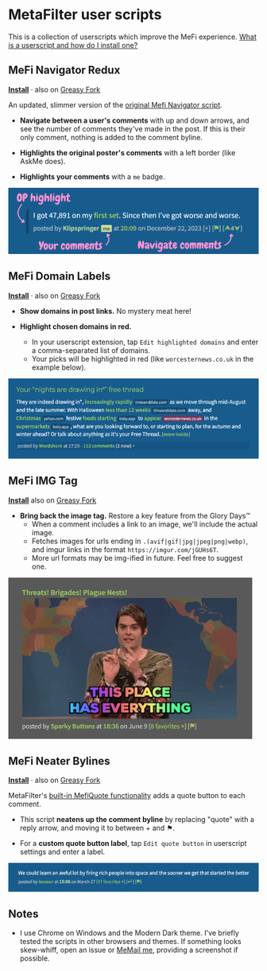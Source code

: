 # MetaFilter user scripts

This is a collection of userscripts which improve the MeFi experience. [What is a userscript and how do I install one?](https://greasyfork.org/en/help/installing-user-scripts)

## MeFi Navigator Redux

**[Install](https://raw.githubusercontent.com/klipspringr/mefi-userscripts/main/mefi-navigator-redux.user.js)** &middot; also on [Greasy Fork](https://greasyfork.org/en/scripts/531257-mefi-navigator-redux)

An updated, slimmer version of the [original Mefi Navigator script](https://userscripts-mirror.org/scripts/show/3330).

- **Navigate between a user's comments** with up and down arrows, and see the number of comments they've made in the post. If this is their only comment, nothing is added to the comment byline.

- **Highlights the original poster's comments** with a left border (like AskMe does).

- **Highlights your comments** with a `me` badge.

![MeFi Navigator Redux](assets/mefi-navigator-redux.png)

## MeFi Domain Labels

**[Install](https://raw.githubusercontent.com/klipspringr/mefi-userscripts/main/mefi-domain-labels.user.js)** &middot; also on [Greasy Fork](https://greasyfork.org/en/scripts/545798-mefi-domain-labels)

- **Show domains in post links.** No mystery meat here!

- **Highlight chosen domains in red.**
  - In your userscript extension, tap `Edit highlighted domains` and enter a comma-separated list of domains.
  - Your picks will be highlighted in red (like `worcesternews.co.uk` in the example below).

![MeFi Domain Labels](assets/mefi-domain-labels.png)

## MeFi IMG Tag

**[Install](https://raw.githubusercontent.com/klipspringr/mefi-userscripts/main/mefi-img-tag.user.js)** also on [Greasy Fork](https://greasyfork.org/en/scripts/548290-mefi-img-tag)

- **Bring back the image tag.** Restore a key feature from the Glory Days™
  - When a comment includes a link to an image, we'll include the actual image.
  - Fetches images for urls ending in `.(avif|gif|jpg|jpeg|png|webp)`, and imgur links in the format `https://imgur.com/jGUHs6T`.
  - More url formats may be img-ified in future. Feel free to suggest one.

![MeFi Img Tag](assets/mefi-img-tag.png)

## MeFi Neater Bylines

**[Install](https://raw.githubusercontent.com/klipspringr/mefi-userscripts/main/mefi-replace-quote-label.user.js)** &middot; also on [Greasy Fork](https://greasyfork.org/en/scripts/531115-mefi-replace-quote-label)

MetaFilter's [built-in MefiQuote functionality](https://metatalk.metafilter.com/26605/Better-MetaFiltering-through-scripting) adds a quote button to each comment.

- This script **neatens up the comment byline** by replacing "quote" with a reply arrow, and moving it to between + and ⚑.

- For a **custom quote button label**, tap `Edit quote button` in userscript settings and enter a label.

![MeFi Neater Bylines example](assets/mefi-neater-bylines.png)

## Notes

- I use Chrome on Windows and the Modern Dark theme. I've briefly tested the scripts in other browsers and themes. If something looks skew-whiff, open an issue or [MeMail me](https://www.metafilter.com/user/304523), providing a screenshot if possible.

